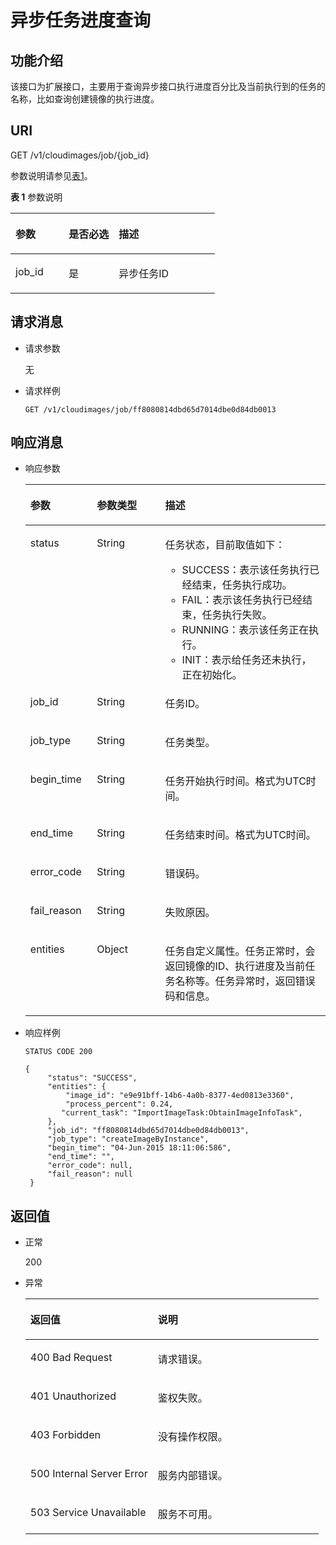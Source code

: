 # 异步任务进度查询<a name="ZH-CN_TOPIC_0118717443"></a>

## 功能介绍<a name="section1396911265320"></a>

该接口为扩展接口，主要用于查询异步接口执行进度百分比及当前执行到的任务的名称，比如查询创建镜像的执行进度。

## URI<a name="section13969926539"></a>

GET /v1/cloudimages/job/\{job\_id\}

参数说明请参见[表1](#table149691226536)。

**表 1**  参数说明

<a name="table149691226536"></a>
<table><thead align="left"><tr id="row14360183135317"><th class="cellrowborder" valign="top" width="26.042604260426046%" id="mcps1.2.4.1.1"><p id="p036011319533"><a name="p036011319533"></a><a name="p036011319533"></a>参数</p>
</th>
<th class="cellrowborder" valign="top" width="24.462446244624463%" id="mcps1.2.4.1.2"><p id="p15360133115317"><a name="p15360133115317"></a><a name="p15360133115317"></a>是否必选</p>
</th>
<th class="cellrowborder" valign="top" width="49.494949494949495%" id="mcps1.2.4.1.3"><p id="p183601318535"><a name="p183601318535"></a><a name="p183601318535"></a>描述</p>
</th>
</tr>
</thead>
<tbody><tr id="row173606365312"><td class="cellrowborder" valign="top" width="26.042604260426046%" headers="mcps1.2.4.1.1 "><p id="p1360113115317"><a name="p1360113115317"></a><a name="p1360113115317"></a>job_id</p>
</td>
<td class="cellrowborder" valign="top" width="24.462446244624463%" headers="mcps1.2.4.1.2 "><p id="p1360183115313"><a name="p1360183115313"></a><a name="p1360183115313"></a>是</p>
</td>
<td class="cellrowborder" valign="top" width="49.494949494949495%" headers="mcps1.2.4.1.3 "><p id="p536093175310"><a name="p536093175310"></a><a name="p536093175310"></a>异步任务ID</p>
</td>
</tr>
</tbody>
</table>

## 请求消息<a name="section513313530"></a>

-   请求参数

    无

-   请求样例

    ```
    GET /v1/cloudimages/job/ff8080814dbd65d7014dbe0d84db0013
    ```


## 响应消息<a name="section1611315531"></a>

-   响应参数

    <a name="table7193175312"></a>
    <table><thead align="left"><tr id="row136011317539"><th class="cellrowborder" valign="top" width="22.189999999999998%" id="mcps1.1.4.1.1"><p id="p4360153155311"><a name="p4360153155311"></a><a name="p4360153155311"></a>参数</p>
    </th>
    <th class="cellrowborder" valign="top" width="22.71%" id="mcps1.1.4.1.2"><p id="p33604385311"><a name="p33604385311"></a><a name="p33604385311"></a>参数类型</p>
    </th>
    <th class="cellrowborder" valign="top" width="55.1%" id="mcps1.1.4.1.3"><p id="p33602345312"><a name="p33602345312"></a><a name="p33602345312"></a>描述</p>
    </th>
    </tr>
    </thead>
    <tbody><tr id="row7360133115317"><td class="cellrowborder" valign="top" width="22.189999999999998%" headers="mcps1.1.4.1.1 "><p id="p173606365317"><a name="p173606365317"></a><a name="p173606365317"></a>status</p>
    </td>
    <td class="cellrowborder" valign="top" width="22.71%" headers="mcps1.1.4.1.2 "><p id="p123601631539"><a name="p123601631539"></a><a name="p123601631539"></a>String</p>
    </td>
    <td class="cellrowborder" valign="top" width="55.1%" headers="mcps1.1.4.1.3 "><p id="p123607311534"><a name="p123607311534"></a><a name="p123607311534"></a>任务状态，目前取值如下：</p>
    <a name="ul2014615147210"></a><a name="ul2014615147210"></a><ul id="ul2014615147210"><li>SUCCESS：表示该任务执行已经结束，任务执行成功。</li><li>FAIL：表示该任务执行已经结束，任务执行失败。</li><li>RUNNING：表示该任务正在执行。</li><li>INIT：表示给任务还未执行，正在初始化。</li></ul>
    </td>
    </tr>
    <tr id="row163603365314"><td class="cellrowborder" valign="top" width="22.189999999999998%" headers="mcps1.1.4.1.1 "><p id="p19360113185313"><a name="p19360113185313"></a><a name="p19360113185313"></a>job_id</p>
    </td>
    <td class="cellrowborder" valign="top" width="22.71%" headers="mcps1.1.4.1.2 "><p id="p33604395311"><a name="p33604395311"></a><a name="p33604395311"></a>String</p>
    </td>
    <td class="cellrowborder" valign="top" width="55.1%" headers="mcps1.1.4.1.3 "><p id="p14360193185316"><a name="p14360193185316"></a><a name="p14360193185316"></a>任务ID。</p>
    </td>
    </tr>
    <tr id="row2036020318532"><td class="cellrowborder" valign="top" width="22.189999999999998%" headers="mcps1.1.4.1.1 "><p id="p336016305312"><a name="p336016305312"></a><a name="p336016305312"></a>job_type</p>
    </td>
    <td class="cellrowborder" valign="top" width="22.71%" headers="mcps1.1.4.1.2 "><p id="p23601539535"><a name="p23601539535"></a><a name="p23601539535"></a>String</p>
    </td>
    <td class="cellrowborder" valign="top" width="55.1%" headers="mcps1.1.4.1.3 "><p id="p23601331530"><a name="p23601331530"></a><a name="p23601331530"></a>任务类型。</p>
    </td>
    </tr>
    <tr id="row1936014305311"><td class="cellrowborder" valign="top" width="22.189999999999998%" headers="mcps1.1.4.1.1 "><p id="p10360143175313"><a name="p10360143175313"></a><a name="p10360143175313"></a>begin_time</p>
    </td>
    <td class="cellrowborder" valign="top" width="22.71%" headers="mcps1.1.4.1.2 "><p id="p9360113105314"><a name="p9360113105314"></a><a name="p9360113105314"></a>String</p>
    </td>
    <td class="cellrowborder" valign="top" width="55.1%" headers="mcps1.1.4.1.3 "><p id="p16360737533"><a name="p16360737533"></a><a name="p16360737533"></a>任务开始执行时间。格式为UTC时间。</p>
    </td>
    </tr>
    <tr id="row173601832537"><td class="cellrowborder" valign="top" width="22.189999999999998%" headers="mcps1.1.4.1.1 "><p id="p1736015314534"><a name="p1736015314534"></a><a name="p1736015314534"></a>end_time</p>
    </td>
    <td class="cellrowborder" valign="top" width="22.71%" headers="mcps1.1.4.1.2 "><p id="p736083105312"><a name="p736083105312"></a><a name="p736083105312"></a>String</p>
    </td>
    <td class="cellrowborder" valign="top" width="55.1%" headers="mcps1.1.4.1.3 "><p id="p93601638535"><a name="p93601638535"></a><a name="p93601638535"></a>任务结束时间。格式为UTC时间。</p>
    </td>
    </tr>
    <tr id="row1136013195313"><td class="cellrowborder" valign="top" width="22.189999999999998%" headers="mcps1.1.4.1.1 "><p id="p17360123165311"><a name="p17360123165311"></a><a name="p17360123165311"></a>error_code</p>
    </td>
    <td class="cellrowborder" valign="top" width="22.71%" headers="mcps1.1.4.1.2 "><p id="p1836017375313"><a name="p1836017375313"></a><a name="p1836017375313"></a>String</p>
    </td>
    <td class="cellrowborder" valign="top" width="55.1%" headers="mcps1.1.4.1.3 "><p id="p113602039535"><a name="p113602039535"></a><a name="p113602039535"></a>错误码。</p>
    </td>
    </tr>
    <tr id="row14360193185316"><td class="cellrowborder" valign="top" width="22.189999999999998%" headers="mcps1.1.4.1.1 "><p id="p13606318537"><a name="p13606318537"></a><a name="p13606318537"></a>fail_reason</p>
    </td>
    <td class="cellrowborder" valign="top" width="22.71%" headers="mcps1.1.4.1.2 "><p id="p436033165311"><a name="p436033165311"></a><a name="p436033165311"></a>String</p>
    </td>
    <td class="cellrowborder" valign="top" width="55.1%" headers="mcps1.1.4.1.3 "><p id="p10360123195317"><a name="p10360123195317"></a><a name="p10360123195317"></a>失败原因。</p>
    </td>
    </tr>
    <tr id="row11360731531"><td class="cellrowborder" valign="top" width="22.189999999999998%" headers="mcps1.1.4.1.1 "><p id="p103606310535"><a name="p103606310535"></a><a name="p103606310535"></a>entities</p>
    </td>
    <td class="cellrowborder" valign="top" width="22.71%" headers="mcps1.1.4.1.2 "><p id="p036017325317"><a name="p036017325317"></a><a name="p036017325317"></a>Object</p>
    </td>
    <td class="cellrowborder" valign="top" width="55.1%" headers="mcps1.1.4.1.3 "><p id="p736016365313"><a name="p736016365313"></a><a name="p736016365313"></a>任务自定义属性。任务正常时，会返回镜像的ID、执行进度及当前任务名称等。任务异常时，返回错误码和信息。</p>
    </td>
    </tr>
    </tbody>
    </table>


-   响应样例

    ```
    STATUS CODE 200
    ```

    ```
    { 
         "status": "SUCCESS", 
         "entities": { 
             "image_id": "e9e91bff-14b6-4a0b-8377-4ed0813e3360",
             "process_percent": 0.24,
            "current_task": "ImportImageTask:ObtainImageInfoTask",
         }, 
         "job_id": "ff8080814dbd65d7014dbe0d84db0013", 
         "job_type": "createImageByInstance", 
         "begin_time": "04-Jun-2015 18:11:06:586", 
         "end_time": "", 
         "error_code": null, 
         "fail_reason": null 
     }
    ```


## 返回值<a name="section96353195320"></a>

-   正常

    200

-   异常

    <a name="table66319345311"></a>
    <table><thead align="left"><tr id="row13604310532"><th class="cellrowborder" valign="top" width="43.419999999999995%" id="mcps1.1.3.1.1"><p id="p10360938534"><a name="p10360938534"></a><a name="p10360938534"></a>返回值</p>
    </th>
    <th class="cellrowborder" valign="top" width="56.58%" id="mcps1.1.3.1.2"><p id="p123601038535"><a name="p123601038535"></a><a name="p123601038535"></a>说明</p>
    </th>
    </tr>
    </thead>
    <tbody><tr id="row10360233534"><td class="cellrowborder" valign="top" width="43.419999999999995%" headers="mcps1.1.3.1.1 "><p id="p1536019311539"><a name="p1536019311539"></a><a name="p1536019311539"></a>400 Bad Request</p>
    </td>
    <td class="cellrowborder" valign="top" width="56.58%" headers="mcps1.1.3.1.2 "><p id="p11360103175319"><a name="p11360103175319"></a><a name="p11360103175319"></a>请求错误。</p>
    </td>
    </tr>
    <tr id="row113601319533"><td class="cellrowborder" valign="top" width="43.419999999999995%" headers="mcps1.1.3.1.1 "><p id="p736018314537"><a name="p736018314537"></a><a name="p736018314537"></a>401 Unauthorized</p>
    </td>
    <td class="cellrowborder" valign="top" width="56.58%" headers="mcps1.1.3.1.2 "><p id="p236015311538"><a name="p236015311538"></a><a name="p236015311538"></a>鉴权失败。</p>
    </td>
    </tr>
    <tr id="row536011325318"><td class="cellrowborder" valign="top" width="43.419999999999995%" headers="mcps1.1.3.1.1 "><p id="p103601932538"><a name="p103601932538"></a><a name="p103601932538"></a>403 Forbidden</p>
    </td>
    <td class="cellrowborder" valign="top" width="56.58%" headers="mcps1.1.3.1.2 "><p id="p83601932530"><a name="p83601932530"></a><a name="p83601932530"></a>没有操作权限。</p>
    </td>
    </tr>
    <tr id="row103601737538"><td class="cellrowborder" valign="top" width="43.419999999999995%" headers="mcps1.1.3.1.1 "><p id="p4360143185318"><a name="p4360143185318"></a><a name="p4360143185318"></a>500 Internal Server Error</p>
    </td>
    <td class="cellrowborder" valign="top" width="56.58%" headers="mcps1.1.3.1.2 "><p id="p113601137536"><a name="p113601137536"></a><a name="p113601137536"></a>服务内部错误。</p>
    </td>
    </tr>
    <tr id="row1136033135317"><td class="cellrowborder" valign="top" width="43.419999999999995%" headers="mcps1.1.3.1.1 "><p id="p1236012375318"><a name="p1236012375318"></a><a name="p1236012375318"></a>503 Service Unavailable</p>
    </td>
    <td class="cellrowborder" valign="top" width="56.58%" headers="mcps1.1.3.1.2 "><p id="p1736023105313"><a name="p1736023105313"></a><a name="p1736023105313"></a>服务不可用。</p>
    </td>
    </tr>
    </tbody>
    </table>


